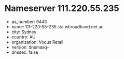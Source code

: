 # Nameserver 111.220.55.235

* as_number: 9443
* name: 111-220-55-235.sta.wbroadband.net.au.
* city: Sydney
* country: AU
* organization: Vocus Retail
* version: dnsmasq-
* dnssec: false
